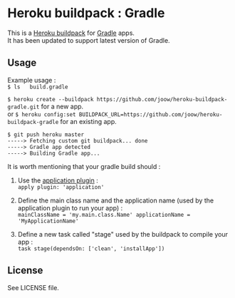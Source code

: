 # Heroku buildpack : Gradle

This is a [Heroku buildpack](http://devcenter.heroku.com/articles/buildpack) for [Gradle](http://www.gradle.org/) apps.  
It has been updated to support latest version of Gradle.

## Usage

Example usage :  
`$ ls  
build.gradle`

`$ heroku create --buildpack https://github.com/joow/heroku-buildpack-gradle.git` for a new app.  
or
`$ heroku config:set BUILDPACK_URL=https://github.com/joow/heroku-buildpack-gradle` for an existing app.

`$ git push heroku master`  
`-----> Fetching custom git buildpack... done`  
`-----> Gradle app detected`  
`-----> Building Gradle app...`

It is worth mentioning that your gradle build should :

1. Use the [application plugin](http://www.gradle.org/docs/current/userguide/application_plugin.html) :  
`apply plugin: 'application'`

2. Define the main class name and the application name (used by the application plugin to run your app) :  
`mainClassName = 'my.main.class.Name'
applicationName = 'MyApplicationName'`

3. Define a new task called "stage" used by the buildpack to compile your app :  
`task stage(dependsOn: ['clean', 'installApp'])`

## License
See LICENSE file.
